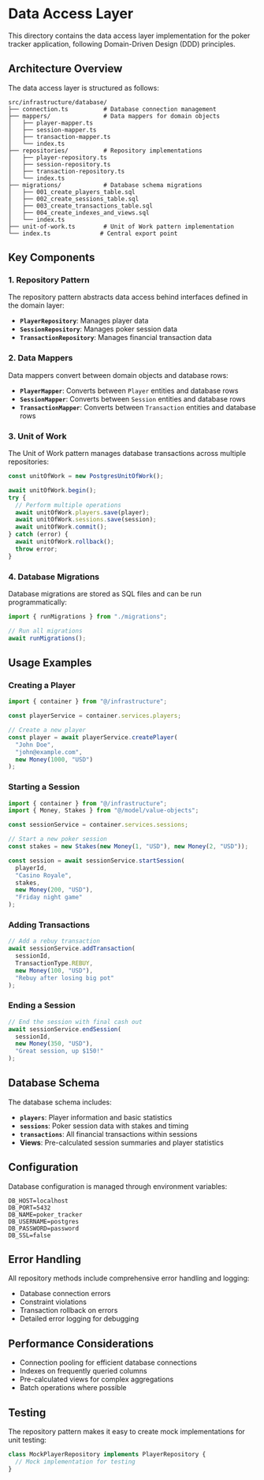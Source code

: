 # Data Access Layer

This directory contains the data access layer implementation for the poker tracker application, following Domain-Driven Design (DDD) principles.

## Architecture Overview

The data access layer is structured as follows:

```
src/infrastructure/database/
├── connection.ts          # Database connection management
├── mappers/               # Data mappers for domain objects
│   ├── player-mapper.ts
│   ├── session-mapper.ts
│   ├── transaction-mapper.ts
│   └── index.ts
├── repositories/          # Repository implementations
│   ├── player-repository.ts
│   ├── session-repository.ts
│   ├── transaction-repository.ts
│   └── index.ts
├── migrations/            # Database schema migrations
│   ├── 001_create_players_table.sql
│   ├── 002_create_sessions_table.sql
│   ├── 003_create_transactions_table.sql
│   ├── 004_create_indexes_and_views.sql
│   └── index.ts
├── unit-of-work.ts        # Unit of Work pattern implementation
└── index.ts              # Central export point
```

## Key Components

### 1. Repository Pattern

The repository pattern abstracts data access behind interfaces defined in the domain layer:

- **`PlayerRepository`**: Manages player data
- **`SessionRepository`**: Manages poker session data
- **`TransactionRepository`**: Manages financial transaction data

### 2. Data Mappers

Data mappers convert between domain objects and database rows:

- **`PlayerMapper`**: Converts between `Player` entities and database rows
- **`SessionMapper`**: Converts between `Session` entities and database rows
- **`TransactionMapper`**: Converts between `Transaction` entities and database rows

### 3. Unit of Work

The Unit of Work pattern manages database transactions across multiple repositories:

```typescript
const unitOfWork = new PostgresUnitOfWork();

await unitOfWork.begin();
try {
  // Perform multiple operations
  await unitOfWork.players.save(player);
  await unitOfWork.sessions.save(session);
  await unitOfWork.commit();
} catch (error) {
  await unitOfWork.rollback();
  throw error;
}
```

### 4. Database Migrations

Database migrations are stored as SQL files and can be run programmatically:

```typescript
import { runMigrations } from "./migrations";

// Run all migrations
await runMigrations();
```

## Usage Examples

### Creating a Player

```typescript
import { container } from "@/infrastructure";

const playerService = container.services.players;

// Create a new player
const player = await playerService.createPlayer(
  "John Doe",
  "john@example.com",
  new Money(1000, "USD")
);
```

### Starting a Session

```typescript
import { container } from "@/infrastructure";
import { Money, Stakes } from "@/model/value-objects";

const sessionService = container.services.sessions;

// Start a new poker session
const stakes = new Stakes(new Money(1, "USD"), new Money(2, "USD"));

const session = await sessionService.startSession(
  playerId,
  "Casino Royale",
  stakes,
  new Money(200, "USD"),
  "Friday night game"
);
```

### Adding Transactions

```typescript
// Add a rebuy transaction
await sessionService.addTransaction(
  sessionId,
  TransactionType.REBUY,
  new Money(100, "USD"),
  "Rebuy after losing big pot"
);
```

### Ending a Session

```typescript
// End the session with final cash out
await sessionService.endSession(
  sessionId,
  new Money(350, "USD"),
  "Great session, up $150!"
);
```

## Database Schema

The database schema includes:

- **`players`**: Player information and basic statistics
- **`sessions`**: Poker session data with stakes and timing
- **`transactions`**: All financial transactions within sessions
- **Views**: Pre-calculated session summaries and player statistics

## Configuration

Database configuration is managed through environment variables:

```env
DB_HOST=localhost
DB_PORT=5432
DB_NAME=poker_tracker
DB_USERNAME=postgres
DB_PASSWORD=password
DB_SSL=false
```

## Error Handling

All repository methods include comprehensive error handling and logging:

- Database connection errors
- Constraint violations
- Transaction rollback on errors
- Detailed error logging for debugging

## Performance Considerations

- Connection pooling for efficient database connections
- Indexes on frequently queried columns
- Pre-calculated views for complex aggregations
- Batch operations where possible

## Testing

The repository pattern makes it easy to create mock implementations for unit testing:

```typescript
class MockPlayerRepository implements PlayerRepository {
  // Mock implementation for testing
}
```
